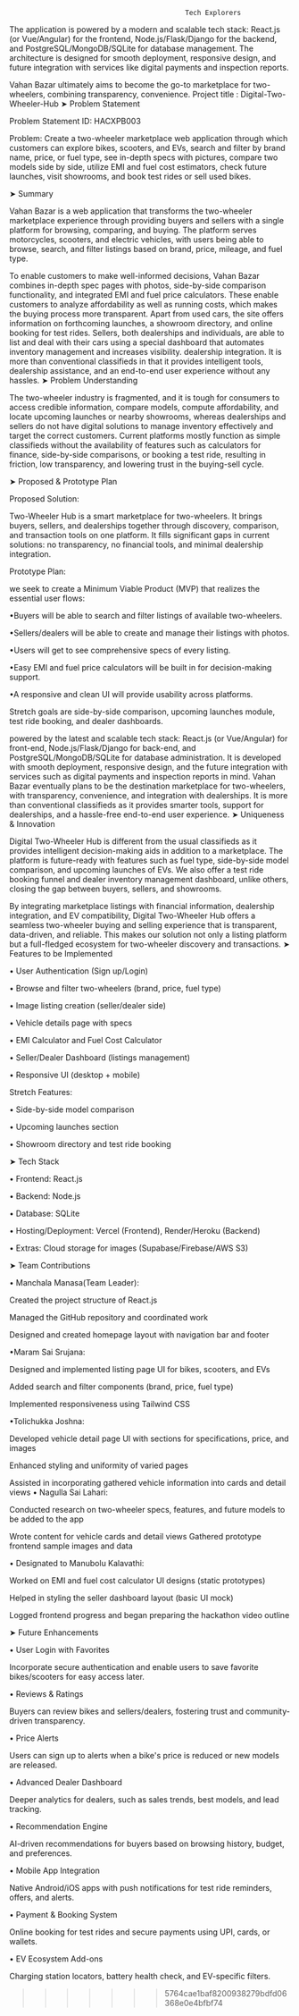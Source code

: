                                                Tech Explorers
The application is powered by a modern and scalable tech stack: React.js (or Vue/Angular) for the frontend, Node.js/Flask/Django for the backend, and PostgreSQL/MongoDB/SQLite for database management. The architecture is designed for smooth deployment, responsive design, and future integration with services like digital payments and inspection reports.

Vahan Bazar ultimately aims to become the go-to marketplace for two-wheelers, combining transparency, convenience.
Project title : Digital-Two-Wheeler-Hub
➤ Problem Statement

Problem Statement ID: HACXPB003

Problem: Create a two-wheeler marketplace web application through which customers can explore bikes, scooters, and EVs, search and filter by brand name, price, or fuel type, see in-depth specs with pictures, compare two models side by side, utilize EMI and fuel cost estimators, check future launches, visit showrooms, and book test rides or sell used bikes.

➤ Summary

Vahan Bazar is a web application that transforms the two-wheeler marketplace experience through providing buyers and sellers with a single platform for browsing, comparing, and buying. The platform serves motorcycles, scooters, and electric vehicles, with users being able to browse, search, and filter listings based on brand, price, mileage, and fuel type.

To enable customers to make well-informed decisions, Vahan Bazar combines in-depth spec pages with photos, side-by-side comparison functionality, and integrated EMI and fuel price calculators. These enable customers to analyze affordability as well as running costs, which makes the buying process more transparent.
Apart from used cars, the site offers information on forthcoming launches, a showroom directory, and online booking for test rides. Sellers, both dealerships and individuals, are able to list and deal with their cars using a special dashboard that automates inventory management and increases visibility. dealership integration. It is more than conventional classifieds in that it provides intelligent tools, dealership assistance, and an end-to-end user experience without any hassles.
➤ Problem Understanding

The two-wheeler industry is fragmented, and it is tough for consumers to access credible information, compare models, compute affordability, and locate upcoming launches or nearby showrooms, whereas dealerships and sellers do not have digital solutions to manage inventory effectively and target the correct customers. Current platforms mostly function as simple classifieds without the availability of features such as calculators for finance, side-by-side comparisons, or booking a test ride, resulting in friction, low transparency, and lowering trust in the buying-sell cycle.

➤ Proposed & Prototype Plan

Proposed Solution:

Two-Wheeler Hub is a smart marketplace for two-wheelers. It brings buyers, sellers, and dealerships together through discovery, comparison, and transaction tools on one platform. It fills significant gaps in current solutions: no transparency, no financial tools, and minimal dealership integration.

Prototype Plan:

we seek to create a Minimum Viable Product (MVP) that realizes the essential user flows:

•Buyers will be able to search and filter listings of available two-wheelers.

•Sellers/dealers will be able to create and manage their listings with photos.

•Users will get to see comprehensive specs of every listing.

•Easy EMI and fuel price calculators will be built in for decision-making support.

•A responsive and clean UI will provide usability across platforms.

Stretch goals are side-by-side comparison, upcoming launches module, test ride booking, and dealer dashboards.

powered by the latest and scalable tech stack: React.js (or Vue/Angular) for front-end, Node.js/Flask/Django for back-end, and PostgreSQL/MongoDB/SQLite for database administration. It is developed with smooth deployment, responsive design, and the future integration with services such as digital payments and inspection reports in mind.
Vahan Bazar eventually plans to be the destination marketplace for two-wheelers, with transparency, convenience, and integration with dealerships. It is more than conventional classifieds as it provides smarter tools, support for dealerships, and a hassle-free end-to-end user experience.
➤ Uniqueness & Innovation



Digital Two-Wheeler Hub is different from the usual classifieds as it provides intelligent decision-making aids in addition to a marketplace. The platform is future-ready with features such as fuel type, side-by-side model comparison, and upcoming launches of EVs. We also offer a test ride booking funnel and dealer inventory management dashboard, unlike others, closing the gap between buyers, sellers, and showrooms.

By integrating marketplace listings with financial information, dealership integration, and EV compatibility, Digital Two-Wheeler Hub offers a seamless two-wheeler buying and selling experience that is transparent, data-driven, and reliable. This makes our solution not only a listing platform but a full-fledged ecosystem for two-wheeler discovery and transactions.
➤ Features to be Implemented

•	User Authentication (Sign up/Login)

•	Browse and filter two-wheelers (brand, price, fuel type)

• Image listing creation (seller/dealer side)

• Vehicle details page with specs

• EMI Calculator and Fuel Cost Calculator

• Seller/Dealer Dashboard (listings management)

• Responsive UI (desktop + mobile)

Stretch Features:

• Side-by-side model comparison

• Upcoming launches section

• Showroom directory and test ride booking

➤ Tech Stack

• Frontend: React.js

• Backend: Node.js

• Database: SQLite

• Hosting/Deployment: Vercel (Frontend), Render/Heroku (Backend)

• Extras: Cloud storage for images (Supabase/Firebase/AWS S3)

➤ Team Contributions


• Manchala Manasa(Team Leader):

Created the project structure of React.js

Managed the GitHub repository and coordinated work

Designed and created homepage layout with navigation bar and footer

•Maram Sai Srujana:

Designed and implemented listing page UI for bikes, scooters, and EVs

Added search and filter components (brand, price, fuel type)

Implemented responsiveness using Tailwind CSS

•Tolichukka Joshna:

Developed vehicle detail page UI with sections for specifications, price, and images

Enhanced styling and uniformity of varied pages

  Assisted in incorporating gathered vehicle information into cards and detail views
   • Nagulla Sai Lahari:

  Conducted research on two-wheeler specs, features, and future models to be added to the app

  Wrote content for vehicle cards and detail views
Gathered prototype frontend sample images and data

•	Designated to Manubolu Kalavathi:

Worked on EMI and fuel cost calculator UI designs (static prototypes)

Helped in styling the seller dashboard layout (basic UI mock)

Logged frontend progress and began preparing the hackathon video outline

➤ Future Enhancements

• User Login with Favorites

  Incorporate secure authentication and enable users to save favorite bikes/scooters for easy access later.

• Reviews & Ratings

Buyers can review bikes and sellers/dealers, fostering trust and community-driven transparency.

• Price Alerts

  Users can sign up to alerts when a bike's price is reduced or new models are released.

• Advanced Dealer Dashboard

  Deeper analytics for dealers, such as sales trends, best models, and lead tracking.

• Recommendation Engine

  AI-driven recommendations for buyers based on browsing history, budget, and preferences.

• Mobile App Integration

Native Android/iOS apps with push notifications for test ride reminders, offers, and alerts.

• Payment & Booking System

  Online booking for test rides and secure payments using UPI, cards, or wallets.

• EV Ecosystem Add-ons

  Charging station locators, battery health check, and EV-specific filters.

>>>>>>> 5764cae1baf8200938279bdfd06368e0e4bfbf74
